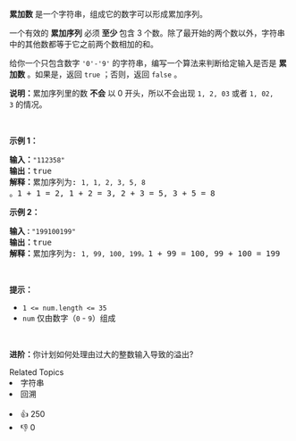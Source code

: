 <p><strong>累加数</strong> 是一个字符串，组成它的数字可以形成累加序列。</p>

<p>一个有效的 <strong>累加序列</strong> 必须<strong> 至少 </strong>包含 3 个数。除了最开始的两个数以外，字符串中的其他数都等于它之前两个数相加的和。</p>

<p>给你一个只包含数字&nbsp;<code>'0'-'9'</code>&nbsp;的字符串，编写一个算法来判断给定输入是否是 <strong>累加数</strong> 。如果是，返回 <code>true</code> ；否则，返回 <code>false</code> 。</p>

<p><strong>说明：</strong>累加序列里的数 <strong>不会</strong> 以 0 开头，所以不会出现&nbsp;<code>1, 2, 03</code> 或者&nbsp;<code>1, 02, 3</code>&nbsp;的情况。</p>

<p>&nbsp;</p>

<p><strong>示例 1：</strong></p>

<pre>
<strong>输入：</strong><code>"112358"</code>
<strong>输出：</strong>true 
<strong>解释：</strong>累加序列为: <code>1, 1, 2, 3, 5, 8 </code>。1 + 1 = 2, 1 + 2 = 3, 2 + 3 = 5, 3 + 5 = 8
</pre>

<p><strong>示例&nbsp;2：</strong></p>

<pre>
<strong>输入<code>：</code></strong><code>"199100199"</code>
<strong>输出：</strong>true 
<strong>解释：</strong>累加序列为: <code>1, 99, 100, 199。</code>1 + 99 = 100, 99 + 100 = 199</pre>

<p>&nbsp;</p>

<p><strong>提示：</strong></p>

<ul>
	<li><code>1 &lt;= num.length &lt;= 35</code></li>
	<li><code>num</code> 仅由数字（<code>0</code> - <code>9</code>）组成</li>
</ul>

<p>&nbsp;</p>

<p><strong>进阶：</strong>你计划如何处理由过大的整数输入导致的溢出?</p>
<div><div>Related Topics</div><div><li>字符串</li><li>回溯</li></div></div><br><div><li>👍 250</li><li>👎 0</li></div>